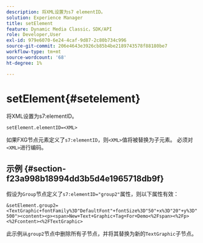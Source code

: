 ```yaml
---
description: 将XML设置为s7 elementID。
solution: Experience Manager
title: setElement
feature: Dynamic Media Classic，SDK/API
role: Developer,User
exl-id: 979e6070-6e24-4caf-9d87-2c80b734c996
source-git-commit: 206e4643e3926cb85b4be2189743578f88180be7
workflow-type: tm+mt
source-wordcount: '68'
ht-degree: 1%

---
```


# setElement{#setelement}

将XML设置为s7:elementID。

`setElement.elementID=<XML>`

如果FXG节点元素定义了`s7:elementID`，则`<XML>`值将被替换为子元素。 必须对`<XML>`进行编码。

## 示例 {#section-f23a998b18994dd3b5d4e1965718db9f}

假设为`Group`节点定义了`s7:elementID="group2"`属性，则以下属性有效：

`&setElement.group2=<TextGraphic+fontFamily%3D"DefaultFont"+fontSize%3D"50"+x%3D"20"+y%3D"500"><content><p><span>New+Text+Graphic+Tag+For+Demo<%2Fspan><%2Fp><%2Fcontent><%2FTextGraphic>`

此示例从`group2`节点中删除所有子节点，并将其替换为新的`TextGraphic`子节点。
